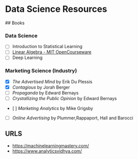 # Data Science Resources

## Books

### Data Science

- [ ] Introduction to Statistical Learning
- [ ] [Linear Algebra - MIT OpenCourseware](http://math.mit.edu/~gs/linearalgebra/)
- [ ] Deep Learning

### Marketing Science (Industry)

- [x] *The Advertised Mind* by Erik Du Plessis
- [x] *Contagious* by Jorah Berger
- [ ] *Propaganda* by Edward Bernays
- [ ] *Crystallizing the Public Opinion* by Edward Bernays
- [ ] *Marketing Analytics* by Mike Grigsby
- [ ] *Online Advertising* by Plummer,Rappaport, Hall and Barocci

## URLS

* https://machinelearningmastery.com/
* https://www.analyticsvidhya.com/
